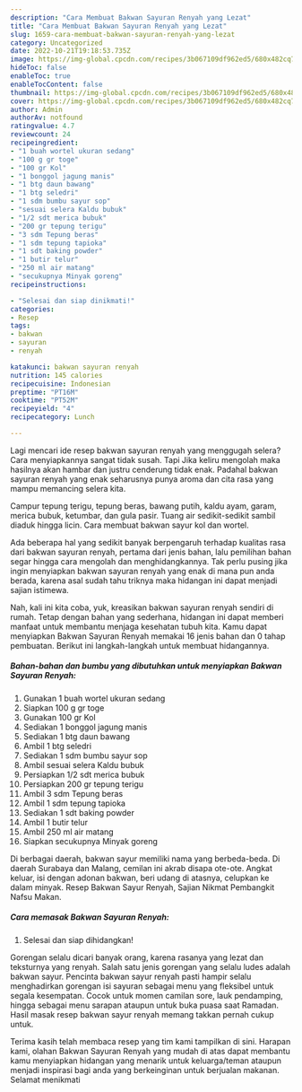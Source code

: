 ```yaml
---
description: "Cara Membuat Bakwan Sayuran Renyah yang Lezat"
title: "Cara Membuat Bakwan Sayuran Renyah yang Lezat"
slug: 1659-cara-membuat-bakwan-sayuran-renyah-yang-lezat
category: Uncategorized
date: 2022-10-21T19:18:53.735Z
image: https://img-global.cpcdn.com/recipes/3b067109df962ed5/680x482cq70/bakwan-sayuran-renyah-foto-resep-utama.jpg
hideToc: false
enableToc: true
enableTocContent: false
thumbnail: https://img-global.cpcdn.com/recipes/3b067109df962ed5/680x482cq70/bakwan-sayuran-renyah-foto-resep-utama.jpg
cover: https://img-global.cpcdn.com/recipes/3b067109df962ed5/680x482cq70/bakwan-sayuran-renyah-foto-resep-utama.jpg
author: Admin
authorAv: notfound
ratingvalue: 4.7
reviewcount: 24
recipeingredient:
- "1 buah wortel ukuran sedang"
- "100 g gr toge"
- "100 gr Kol"
- "1 bonggol jagung manis"
- "1 btg daun bawang"
- "1 btg seledri"
- "1 sdm bumbu sayur sop"
- "sesuai selera Kaldu bubuk"
- "1/2 sdt merica bubuk"
- "200 gr tepung terigu"
- "3 sdm Tepung beras"
- "1 sdm tepung tapioka"
- "1 sdt baking powder"
- "1 butir telur"
- "250 ml air matang"
- "secukupnya Minyak goreng"
recipeinstructions:

- "Selesai dan siap dinikmati!"
categories:
- Resep
tags:
- bakwan
- sayuran
- renyah

katakunci: bakwan sayuran renyah 
nutrition: 145 calories
recipecuisine: Indonesian
preptime: "PT16M"
cooktime: "PT52M"
recipeyield: "4"
recipecategory: Lunch

---
```



Lagi mencari ide resep bakwan sayuran renyah yang menggugah selera? Cara menyiapkannya sangat tidak susah. Tapi Jika keliru mengolah maka hasilnya akan hambar dan justru cenderung tidak enak. Padahal bakwan sayuran renyah yang enak seharusnya punya aroma dan cita rasa yang mampu memancing selera kita.


Campur tepung terigu, tepung beras, bawang putih, kaldu ayam, garam, merica bubuk, ketumbar, dan gula pasir. Tuang air sedikit-sedikit sambil diaduk hingga licin. Cara membuat bakwan sayur kol dan wortel.

Ada beberapa hal yang sedikit banyak berpengaruh terhadap kualitas rasa dari bakwan sayuran renyah, pertama dari jenis bahan, lalu pemilihan bahan segar hingga cara mengolah dan menghidangkannya. Tak perlu pusing jika ingin menyiapkan bakwan sayuran renyah yang enak di mana pun anda berada, karena asal sudah tahu triknya maka hidangan ini dapat menjadi sajian istimewa.


Nah, kali ini kita coba, yuk, kreasikan bakwan sayuran renyah sendiri di rumah. Tetap dengan bahan yang sederhana, hidangan ini dapat memberi manfaat untuk membantu menjaga kesehatan tubuh kita. Kamu dapat menyiapkan Bakwan Sayuran Renyah memakai 16 jenis bahan dan 0 tahap pembuatan. Berikut ini langkah-langkah untuk membuat hidangannya.

<!--inarticleads1-->

##### Bahan-bahan dan bumbu yang dibutuhkan untuk menyiapkan Bakwan Sayuran Renyah:

1. Gunakan 1 buah wortel ukuran sedang
1. Siapkan 100 g gr toge
1. Gunakan 100 gr Kol
1. Sediakan 1 bonggol jagung manis
1. Sediakan 1 btg daun bawang
1. Ambil 1 btg seledri
1. Sediakan 1 sdm bumbu sayur sop
1. Ambil sesuai selera Kaldu bubuk
1. Persiapkan 1/2 sdt merica bubuk
1. Persiapkan 200 gr tepung terigu
1. Ambil 3 sdm Tepung beras
1. Ambil 1 sdm tepung tapioka
1. Sediakan 1 sdt baking powder
1. Ambil 1 butir telur
1. Ambil 250 ml air matang
1. Siapkan secukupnya Minyak goreng


Di berbagai daerah, bakwan sayur memiliki nama yang berbeda-beda. Di daerah Surabaya dan Malang, cemilan ini akrab disapa ote-ote. Angkat keluar, isi dengan adonan bakwan, beri udang di atasnya, celupkan ke dalam minyak. Resep Bakwan Sayur Renyah, Sajian Nikmat Pembangkit Nafsu Makan. 

<!--inarticleads2-->

##### Cara memasak Bakwan Sayuran Renyah:


1. Selesai dan siap dihidangkan!

Gorengan selalu dicari banyak orang, karena rasanya yang lezat dan teksturnya yang renyah. Salah satu jenis gorengan yang selalu ludes adalah bakwan sayur. Pencinta bakwan sayur renyah pasti hampir selalu menghadirkan gorengan isi sayuran sebagai menu yang fleksibel untuk segala kesempatan. Cocok untuk momen camilan sore, lauk pendamping, hingga sebagai menu sarapan ataupun untuk buka puasa saat Ramadan. Hasil masak resep bakwan sayur renyah memang takkan pernah cukup untuk. 

Terima kasih telah membaca resep yang tim kami tampilkan di sini. Harapan kami, olahan Bakwan Sayuran Renyah yang mudah di atas dapat membantu kamu menyiapkan hidangan yang menarik untuk keluarga/teman ataupun menjadi inspirasi bagi anda yang berkeinginan untuk berjualan makanan. Selamat menikmati

